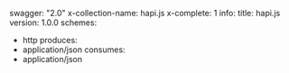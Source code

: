 swagger: "2.0"
x-collection-name: hapi.js
x-complete: 1
info:
  title: hapi.js
  version: 1.0.0
schemes:
- http
produces:
- application/json
consumes:
- application/json